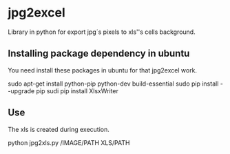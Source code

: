 # jpg2excel
Library in python for export jpg´s pixels to xls''s cells background.

Installing package dependency in ubuntu
--
You need install these packages in ubuntu for that jpg2excel work.

sudo apt-get install python-pip python-dev build-essential 
sudo pip install --upgrade pip 
sudi pip install XlsxWriter

Use
--
The xls is created during execution.

python jpg2xls.py /IMAGE/PATH XLS/PATH
